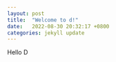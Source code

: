 ```yaml
---
layout: post
title:  "Welcome to d!"
date:   2022-08-30 20:32:17 +0800
categories: jekyll update
---
```

Hello D

[jekyll-docs]: https://jekyllrb.com/docs/home
[jekyll-gh]:   https://github.com/jekyll/jekyll
[jekyll-talk]: https://talk.jekyllrb.com/
